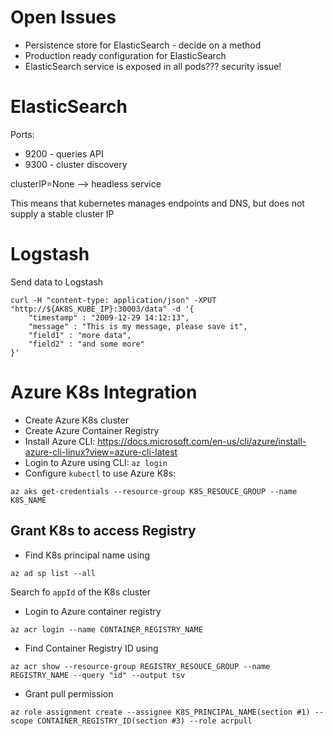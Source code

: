 # Open Issues
- Persistence store for ElasticSearch - decide on a method
- Production ready configuration for ElasticSearch
- ElasticSearch service is exposed in all pods??? security issue!

# ElasticSearch
Ports:
* 9200 - queries API
* 9300 - cluster discovery


clusterIP=None --> headless service

This means that kubernetes manages endpoints and DNS, but does not supply a stable cluster IP


# Logstash
Send data to Logstash
```
curl -H "content-type: application/json" -XPUT "http://${AK8S_KUBE_IP}:30003/data" -d '{
    "timestamp" : "2009-12-29 14:12:13",
    "message" : "This is my message, please save it",
    "field1" : "more data",
    "field2" : "and some more"
}'
```

# Azure K8s Integration
- Create Azure K8s cluster
- Create Azure Container Registry
- Install Azure CLI: https://docs.microsoft.com/en-us/cli/azure/install-azure-cli-linux?view=azure-cli-latest
- Login to Azure using CLI: `az login`
- Configure `kubectl` to use Azure K8s: 
```
az aks get-credentials --resource-group K8S_RESOUCE_GROUP --name K8S_NAME
```

## Grant K8s to access Registry
- Find K8s principal name using 
```
az ad sp list --all
```

Search fo `appId` of the K8s cluster
- Login to Azure container registry
 ```
 az acr login --name CONTAINER_REGISTRY_NAME
 ```

- Find Container Registry ID using 
```
az acr show --resource-group REGISTRY_RESOUCE_GROUP --name REGISTRY_NAME --query "id" --output tsv
```

- Grant pull permission
```
az role assignment create --assignee K8S_PRINCIPAL_NAME(section #1) --scope CONTAINER_REGISTRY_ID(section #3) --role acrpull
```

